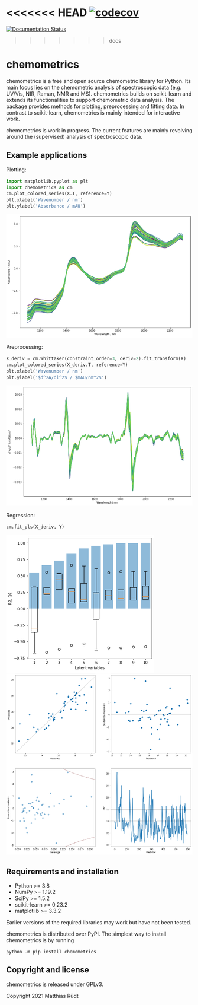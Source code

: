 <<<<<<< HEAD
[![codecov](https://codecov.io/gh/maruedt/chemometrics/branch/main/graph/badge.svg?token=PUAZA21N10)](https://codecov.io/gh/maruedt/chemometrics)
=======
[![Documentation Status](https://readthedocs.org/projects/chemometrics/badge/?version=latest)](https://chemometrics.readthedocs.io/en/latest/?badge=latest)
>>>>>>> docs

# chemometrics
chemometrics is a free and open source chemometric library for Python. Its main focus lies on the chemometric analysis of spectroscopic data (e.g. UV/Vis, NIR, Raman, NMR and MS). chemometrics builds on scikit-learn and extends its functionalities to support chemometric data analysis. The package provides methods for plotting, preprocessing and fitting data. In contrast to scikit-learn, chemometrics is mainly intended for interactive work.

chemometrics is work in progress. The current features are mainly revolving around the (supervised) analysis of spectroscopic data.

## Example applications
Plotting:
```python
import matplotlib.pyplot as plt
import chemometrics as cm
cm.plot_colored_series(X.T, reference=Y)
plt.xlabel('Wavenumber / nm')
plt.ylabel('Absorbance / mAU')
```

![spectra](docs/source/examples/peaches.png "NIR spectra")

Preprocessing:
```python
X_deriv = cm.Whittaker(constraint_order=3, deriv=2).fit_transform(X)
cm.plot_colored_series(X_deriv.T, reference=Y)
plt.xlabel('Wavenumber / nm')
plt.ylabel('$d^2A/dl^2$ / $mAU/nm^2$')
```
![derived spectra](docs/source/examples/peaches_deriv.png "Second derivative NIR spectra")


Regression:
```python
cm.fit_pls(X_deriv, Y)
```
![CV scores](docs/source/examples/pls_cv.png "Cross-validation scores")
![PLS analytics](docs/source/examples/pls_analysis.png "PLS analytical plots")


## Requirements and installation
- Python >= 3.8
- NumPy >= 1.19.2
- SciPy >= 1.5.2
- scikit-learn >= 0.23.2
- matplotlib >= 3.3.2

Earlier versions of the required libraries may work but have not been tested.

chemometrics is distributed over PyPI. The simplest way to install chemometrics is by running

```
python -m pip install chemometrics
```



## Copyright and license
chemometrics is released under GPLv3.

Copyright 2021 Matthias Rüdt

